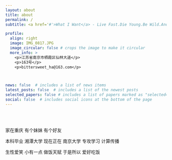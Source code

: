 ```yaml
---
layout: about
title: about
permalink: /
subtitle: <a href='#'>What I Want</a> - Live Fast.Die Young.Be Wild.And Have Fun.

profile:
  align: right
  image: IMG_0817.JPG
  image_circular: false # crops the image to make it circular
  more_info: >
    <p>江苏省南京市栖霞区仙林大道</p>
    <p>163号</p>
    <p>bittersweet_ha@163.com</p>



news: false  # includes a list of news items
latest_posts: false  # includes a list of the newest posts
selected_papers: false # includes a list of papers marked as "selected={true}"
social: false  # includes social icons at the bottom of the page
---
```


<br>

<br>

家在重庆  有个妹妹  有个好友

本科毕业  湘潭大学  现在正在  南京大学  专攻学习  计算传播

生性爱笑  小有一点  做饭天赋  于是所以  爱好吃饭
